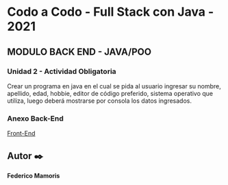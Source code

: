 
# Codo a Codo - Full Stack con Java - 2021


## MODULO BACK END - JAVA/POO
### Unidad 2 - Actividad Obligatoria
Crear un programa en java en el cual se pida al usuario ingresar su nombre, apellido, edad, hobbie, editor de código preferido, sistema operativo que utiliza, luego deberá mostrarse por consola los datos ingresados.


### Anexo Back-End 
[Front-End](https://github.com/fgmamoris/fullstack_java_modulo_front_CAC.git)

## Autor :black_nib:

**Federico Mamoris** 

